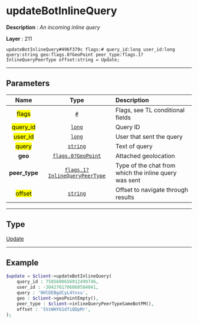 # updateBotInlineQuery

**Description** : *An incoming inline query*

**Layer** : 211

```tl
updateBotInlineQuery#496f379c flags:# query_id:long user_id:long query:string geo:flags.0?GeoPoint peer_type:flags.1?InlineQueryPeerType offset:string = Update;
```

---

## Parameters

| Name | Type | Description |
| :---: | :---: | :--- |
| <mark>flags</mark> | [`#`](type/#) | Flags, see TL conditional fields |
| <mark>query_id</mark> | [`long`](type/long) | Query ID |
| <mark>user_id</mark> | [`long`](type/long) | User that sent the query |
| <mark>query</mark> | [`string`](type/string) | Text of query |
| **geo** | [`flags.0?GeoPoint`](type/GeoPoint) | Attached geolocation |
| **peer_type** | [`flags.1?InlineQueryPeerType`](type/InlineQueryPeerType) | Type of the chat from which the inline query was sent |
| <mark>offset</mark> | [`string`](type/string) | Offset to navigate through results |

---

## Type

[Update](type/Update)

---

## Example

```php
$update = $client->updateBotInlineQuery(
	query_id : 7585600656912499746,
	user_id : -3042761706060584041,
	query : '0HlDEBgdCyL4tnsu',
	geo : $client->geoPointEmpty(),
	peer_type : $client->inlineQueryPeerTypeSameBotPM(),
	offset : 'SVzWHYb1dfiQDpMr',
);
```